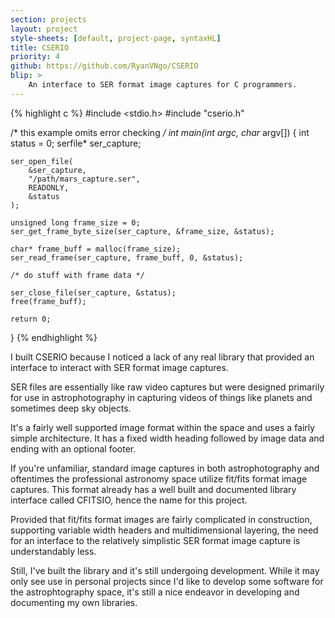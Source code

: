 ```yaml
---
section: projects
layout: project 
style-sheets: [default, project-page, syntaxHL]
title: CSERIO 
priority: 4
github: https://github.com/RyanVNgo/CSERIO
blip: >
    An interface to SER format image captures for C programmers.
---
```


{% highlight c %}
#include <stdio.h>
#include "cserio.h"

/* this example omits error checking */
int main(int argc, char* argv[]) {
    int status = 0;
    serfile* ser_capture;

    ser_open_file(
        &ser_capture,
        "/path/mars_capture.ser",
        READONLY, 
        &status
    );

    unsigned long frame_size = 0;
    ser_get_frame_byte_size(ser_capture, &frame_size, &status);

    char* frame_buff = malloc(frame_size);
    ser_read_frame(ser_capture, frame_buff, 0, &status);

    /* do stuff with frame data */

    ser_close_file(ser_capture, &status);
    free(frame_buff);

    return 0;
}
{% endhighlight %}

I built CSERIO because I noticed a lack of any real library that
provided an interface to interact with SER format image captures.

SER files are essentially like raw video captures but were designed 
primarily for use in astrophotography in capturing videos of things
like planets and sometimes deep sky objects.

It's a fairly well supported image format within the space and uses
a fairly simple architecture. It has a fixed width heading followed
by image data and ending with an optional footer.

If you're unfamiliar, standard image captures in both astrophotography
and oftentimes the professional astronomy space utilize fit/fits format
image captures. This format already has a well built and documented
library interface called CFITSIO, hence the name for this project.

Provided that fit/fits format images are fairly complicated in
construction, supporting variable width headers and multidimensional
layering, the need for an interface to the relatively simplistic
SER format image capture is understandably less.

Still, I've built the library and it's still undergoing development.
While it may only see use in personal projects since I'd like to develop
some software for the astrophtography space, it's still a nice
endeavor in developing and documenting my own libraries.


